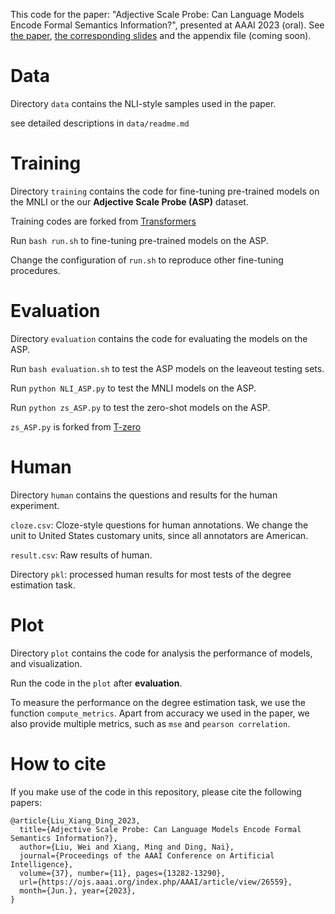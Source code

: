 This code for the paper: "Adjective Scale Probe: Can Language Models Encode Formal Semantics Information?", presented at AAAI 2023 (oral). See [the paper](https://ojs.aaai.org/index.php/AAAI/article/view/26559/26331), [the corresponding slides](https://y1ny.github.io/assets/AAAI2023_ASP_slides.pdf) and the appendix file (coming soon).

# Data
Directory `data` contains the NLI-style samples used in the paper.

see detailed descriptions in `data/readme.md`

# Training
Directory `training` contains the code for fine-tuning pre-trained models on the MNLI or the our **Adjective Scale Probe (ASP)** dataset.

Training codes are forked from [Transformers](https://github.com/huggingface/transformers/tree/main/examples/pytorch/text-classification)

Run `bash run.sh`  to fine-tuning pre-trained models on the ASP.

Change the configuration of `run.sh` to reproduce other fine-tuning procedures.

# Evaluation

Directory `evaluation` contains the code for evaluating the models on the ASP.

Run `bash evaluation.sh` to test the ASP models on the leaveout testing sets.

Run `python NLI_ASP.py` to test the MNLI models on the ASP.

Run `python zs_ASP.py` to test the zero-shot models on the ASP.

`zs_ASP.py` is forked from [T-zero](https://github.com/bigscience-workshop/t-zero/tree/master/evaluation)



# Human
Directory `human` contains the questions and results for the human experiment.

`cloze.csv`: Cloze-style questions for human annotations. We change the unit to United States customary units, since all annotators are American.

`result.csv`: Raw results of human.

Directory `pkl`: processed human results for most tests of the degree estimation task.

# Plot

Directory `plot` contains the code for analysis the performance of models, and visualization.

Run the code in the `plot` after **evaluation**.

To measure the performance on the degree estimation task, we use the function `compute_metrics`. Apart from accuracy we used in the paper, we also provide multiple metrics, such as `mse` and `pearson correlation`. 

# How to cite
If you make use of the code in this repository, please cite the following papers:

```
@article{Liu_Xiang_Ding_2023,
  title={Adjective Scale Probe: Can Language Models Encode Formal Semantics Information?},
  author={Liu, Wei and Xiang, Ming and Ding, Nai},
  journal={Proceedings of the AAAI Conference on Artificial Intelligence},
  volume={37}, number={11}, pages={13282-13290},
  url={https://ojs.aaai.org/index.php/AAAI/article/view/26559},
  month={Jun.}, year={2023}, 
}
```
